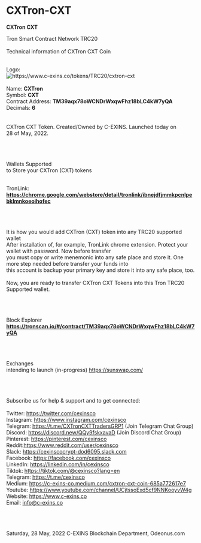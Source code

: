 # CXTron-CXT

<b>CXTron CXT</b>

Tron Smart Contract Network TRC20<br/>
<br/>
Technical information of CXTron CXT Coin<br/>
<br/>

Logo: <br/><img src="https://www.c-exins.co/tokens/TRC20/cxtron-cxt/images/uploaded/TM39aqx78oWCNDrWxqwFhz18bLC4kW7yQA.png" alt="https://www.c-exins.co/tokens/TRC20/cxtron-cxt" title="CXTron CXT Tron TRC20" /><br/>
<br/>
Name: <b>CXTron</b><br/>
Symbol: <b>CXT</b><br/>
Contract Address: <b>TM39aqx78oWCNDrWxqwFhz18bLC4kW7yQA</b><br/>
Decimals: <b>6</b><br/>
<br/><br/>
CXTron CXT Token. Created/Owned by C-EXINS. Launched today on<br/>
28 of May, 2022.<br/>
<br/><br/><br/>


Wallets Supported<br/>
to Store your CXTron (CXT) tokens<br/>
<br/>

TronLink: <br/>
<b>https://chrome.google.com/webstore/detail/tronlink/ibnejdfjmmkpcnlpebklmnkoeoihofec</b><br/>
<br/><br/><br/>


It is how you would add CXTron (CXT) token into any TRC20 supported wallet<br/>
After installation of, for example, TronLink chrome extension. Protect your wallet with password. Now before transfer<br/>
you must copy or write menemonic into any safe place and store it. One more step needed before transfer your funds into<br/>
this account is backup your primary key and store it into any safe place, too.<br/>
<br/>
Now, you are ready to transfer CXTron CXT Tokens into this Tron TRC20 Supported wallet.<br/>
<br/><br/><br/>


Block Explorer<br/>
<b>https://tronscan.io/#/contract/TM39aqx78oWCNDrWxqwFhz18bLC4kW7yQA</b><br/>
<br/><br/><br/>


Exchanges<br/>
intending to launch (in-progress) https://sunswap.com/<br/>
<br/><br/><br/>



Subscribe us for help & support and to get connected:<br/>
<br/>
Twitter: https://twitter.com/cexinsco<br/>
Instagram: https://www.instagram.com/cexinsco<br/>
Telegram: https://t.me/CXTronCXTTradersGRP1 (Join Telegram Chat Group)<br/>
Discord: https://discord.new/QQy9fskxavaD (Join Discord Chat Group)<br/>
Pinterest: https://pinterest.com/cexinsco<br/>
Reddit:https://www.reddit.com/user/cexinsco<br/>
Slack: https://cexinscocrypt-dod6095.slack.com<br/>
Facebook: https://facebook.com/cexinsco<br/>
LinkedIn: https://linkedin.com/in/cexinsco<br/>
Tiktok: https://tiktok.com/@cexinsco?lang=en<br/>
Telegram: https://t.me/cexinsco<br/>
Medium: https://c-exins-co.medium.com/cxtron-cxt-coin-685a772617e7<br/>
Youtube: https://www.youtube.com/channel/UCjtssoExd5cf9NNKooyvW4g<br/>
Website: https://www.c-exins.co<br/>
Email: info@c-exins.co<br/>
<br/><br/><br/>

Saturday, 28 May, 2022
C-EXINS Blockchain Department, Odeonus.com

